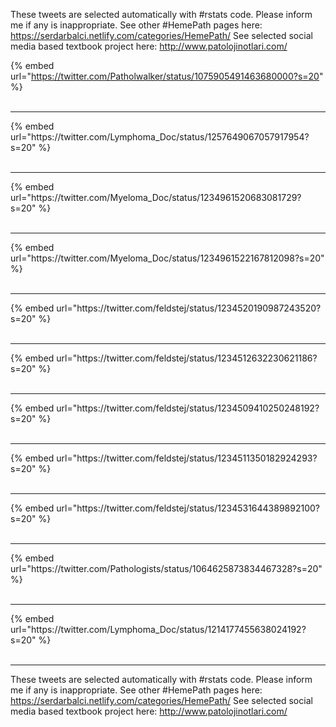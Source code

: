 

These tweets are selected automatically with #rstats code. Please inform me if any is inappropriate.
See other #HemePath pages here: https://serdarbalci.netlify.com/categories/HemePath/ 
See selected social media based textbook project here: http://www.patolojinotlari.com/

{% embed url="https://twitter.com/Patholwalker/status/1075905491463680000?s=20" %}<br>
<br>
<hr>
{% embed url="https://twitter.com/Lymphoma_Doc/status/1257649067057917954?s=20" %}<br>
<br>
<hr>
{% embed url="https://twitter.com/Myeloma_Doc/status/1234961520683081729?s=20" %}<br>
<br>
<hr>
{% embed url="https://twitter.com/Myeloma_Doc/status/1234961522167812098?s=20" %}<br>
<br>
<hr>
{% embed url="https://twitter.com/feldstej/status/1234520190987243520?s=20" %}<br>
<br>
<hr>
{% embed url="https://twitter.com/feldstej/status/1234512632230621186?s=20" %}<br>
<br>
<hr>
{% embed url="https://twitter.com/feldstej/status/1234509410250248192?s=20" %}<br>
<br>
<hr>
{% embed url="https://twitter.com/feldstej/status/1234511350182924293?s=20" %}<br>
<br>
<hr>
{% embed url="https://twitter.com/feldstej/status/1234531644389892100?s=20" %}<br>
<br>
<hr>
{% embed url="https://twitter.com/Pathologists/status/1064625873834467328?s=20" %}<br>
<br>
<hr>
{% embed url="https://twitter.com/Lymphoma_Doc/status/1214177455638024192?s=20" %}<br>
<br>
<hr>


These tweets are selected automatically with #rstats code. Please inform me if any is inappropriate.
See other #HemePath pages here: https://serdarbalci.netlify.com/categories/HemePath/ 
See selected social media based textbook project here: http://www.patolojinotlari.com/
